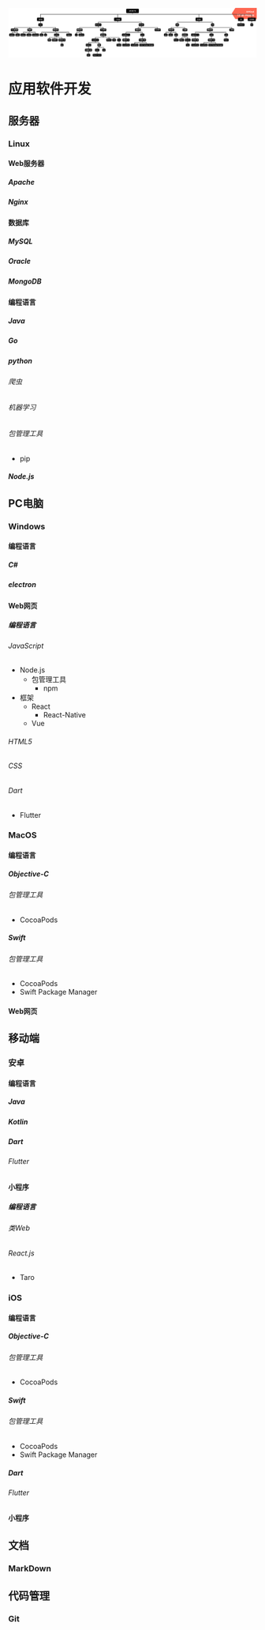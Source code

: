 ![思维导图](./images/application_development_technology_analysis.png)
# 应用软件开发
## 服务器
### Linux
#### Web服务器
##### Apache
##### Nginx
#### 数据库
##### MySQL
##### Oracle
##### MongoDB
#### 编程语言
##### Java
##### Go
##### python
###### 爬虫
###### 机器学习
###### 包管理工具
* pip
##### Node.js
## PC电脑
### Windows
#### 编程语言
##### C#
##### electron
#### Web网页
##### 编程语言
###### JavaScript
* Node.js
    * 包管理工具
        * npm
* 框架
    * React
        * React-Native
    * Vue
###### HTML5
###### CSS
###### Dart
* Flutter
### MacOS
#### 编程语言
##### Objective-C
###### 包管理工具
* CocoaPods
##### Swift
###### 包管理工具
* CocoaPods
* Swift Package Manager
#### Web网页
## 移动端
### 安卓
#### 编程语言
##### Java
##### Kotlin
##### Dart
###### Flutter
#### 小程序
##### 编程语言
###### 类Web
###### React.js
* Taro
### iOS
#### 编程语言
##### Objective-C
###### 包管理工具
* CocoaPods
##### Swift
###### 包管理工具
* CocoaPods
* Swift Package Manager
##### Dart
###### Flutter
#### 小程序
## 文档
### MarkDown
## 代码管理
### Git
